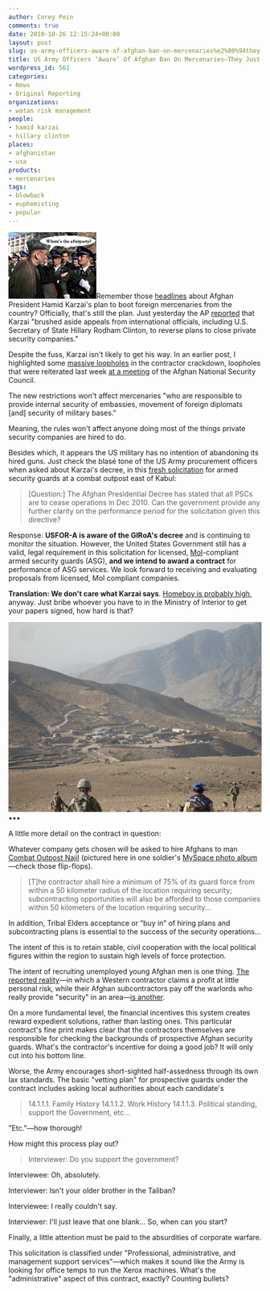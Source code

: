 ```yaml
---
author: Corey Pein
comments: true
date: 2010-10-26 12:15:24+00:00
layout: post
slug: us-army-officers-aware-of-afghan-ban-on-mercenaries%e2%80%94they-just-choose-to-ignore-it
title: US Army Officers ‘Aware’ Of Afghan Ban On Mercenaries—They Just Choose To Ignore It 
wordpress_id: 561
categories:
- News
- Original Reporting
organizations:
- watan risk management
people:
- hamid karzai
- hillary clinton
places:
- afghanistan
- usa
products:
- mercenaries
tags:
- blowback
- euphemisting
- popular
---
```


![](/images/2010/10/karzai-high.jpg)Remember those [headlines](http://www.bbc.co.uk/news/world-south-asia-11461795) about Afghan President Hamid Karzai's plan to boot foreign mercenaries from the country? Officially, that's still the plan. Just yesterday the AP [reported](http://news.yahoo.com/s/ap/20101025/ap_on_re_as/as_afghanistan_413) that Karzai "brushed aside appeals from international officials, including U.S. Secretary of State Hillary Rodham Clinton, to reverse plans to close private security companies."

Despite the fuss, Karzai isn't likely to get his way. In an earlier post, I highlighted some [massive loopholes](http://www.warisbusiness.com/2010/10/bullet-points-for-oct-4-caveat-invader/) in the contractor crackdown, loopholes that were reiterated last week [at a meeting](http://www.bakhtarnews.com.af/en/index.php?news=3307) of the Afghan National Security Council.

The new restrictions won't affect mercenaries "who are responsible to provide internal security of embassies, movement of foreign diplomats [and] security of military bases."

Meaning, the rules won't affect anyone doing most of the things private security companies are hired to do.

Besides which, it appears the US military has no intention of abandoning its hired guns. Just check the blasé tone of the US Army procurement officers when asked about Karzai's decree, in this [fresh solicitation](https://www.fbo.gov/index?s=opportunity&mode=form&tab=core&id=297680ff2a366488db5a8117c3f46848) for armed security guards at a combat outpost east of Kabul:<!-- more -->


> [Question:] The Afghan Presidential Decree has stated that all PSCs are to cease operations in Dec 2010. Can the government provide any further clarity on the performance period for the solicitation given this directive?

Response: **USFOR-A is aware of the GIRoA's decree** and is continuing to monitor the situation. However, the United States Government still has a valid, legal requirement in this solicitation for licensed, [MoI](http://www.moi.gov.af/index.php?lang=en#)-compliant armed security guards (ASG), **and we intend to award a contract** for performance of ASG services. We look forward to receiving and evaluating proposals from licensed, MoI compliant companies.


**Translation: We don't care what Karzai says**. [Homeboy is probably high](http://wonkette.com/414680/whoa-hamid-karzai-is-a-heroin-addict), anyway. Just bribe whoever you have to in the Ministry of Interior to get your papers signed, how hard is that?

[![](/images/2010/10/COP-Najil-afghanistan.jpg)](http://viewmorepics.myspace.com/honkeyboss/photos/14159207)•••

A little more detail on the contract in question:

Whatever company gets chosen will be asked to hire Afghans to man [Combat Outpost Najil](http://newsblogs.chicagotribune.com/afghan-war-blog/2009/07/the-most-remote-combat-outpost-in-the-province.html) (pictured here in one soldier's [MySpace photo album](http://viewmorepics.myspace.com/honkeyboss/photos/13060855#a=0&i=13060855)—check those flip-flops).


> [T]he contractor shall hire a minimum of 75% of its guard force from within a 50 kilometer radius of the location requiring security; subcontracting opportunities will also be afforded to those companies within 50 kilometers of the location requiring security...

In addition, Tribal Elders acceptance or “buy in” of hiring plans and subcontracting plans is essential to the success of the security operations...

The intent of this is to retain stable, civil cooperation with the local political figures within the region to sustain high levels of force protection.


The intent of recruiting unemployed young Afghan men is one thing. [The reported reality](http://www.nytimes.com/2010/06/22/world/asia/22contractors.html?_r=1)—in which a Western contractor claims a profit at little personal risk, while their Afghan subcontractors pay off the warlords who really provide "security" in an area—[is another](http://www.warisbusiness.com/2010/10/general-who-led-baghdad-charge-profits-from-corrupt-afghanistan-contracts/).

On a more fundamental level, the financial incentives this system creates reward expedient solutions, rather than lasting ones. This particular contract's fine print makes clear that the contractors themselves are responsible for checking the backgrounds of prospective Afghan security guards. What's the contractor's incentive for doing a good job? It will only cut into his bottom line.

Worse, the Army encourages short-sighted half-assedness through its own lax standards. The basic "vetting plan" for prospective guards under the contract includes asking local authorities about each candidate's


> 14.1.1.1. Family History
14.1.1.2. Work History
14.1.1.3. Political standing, support the Government, etc...


"Etc."—how thorough!

How might this process play out?


> Interviewer: Do you support the government?

Interviewee: Oh, absolutely.

Interviewer: Isn't your older brother in the Taliban?

Interviewee: I really couldn't say.

Interviewer: I'll just leave that one blank... So, when can you start?


Finally, a little attention must be paid to the absurdities of corporate warfare.

This solicitation is classified under "Professional, administrative, and management support services"—which makes it sound like the Army is looking for office temps to run the Xerox machines. What's the "administrative" aspect of this contract, exactly? Counting bullets?
